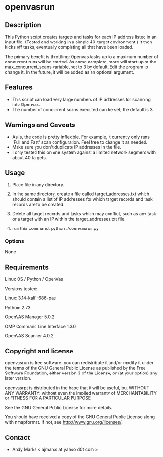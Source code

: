 openvasrun
==========

Description
-----------
This Python script creates targets and tasks for each IP address listed in an input file.
(Tested and working in a simple 40-target environment.)  It then kicks off tasks, 
eventually completing all that have been loaded.

The primary benefit is throttling: Openvas tasks up to a maximum number of concurrent runs
will be started.  As some complete, more will start up to the max_concurrent_scans 
variable, set to 3 by default.  Edit the program to change it.  In the future, it will be
added as an optional argument.

Features
--------
* This script can load very large numbers of IP addresses for scanning into Openvas.
* The number of concurrent scans executed can be set;  the default is 3.

Warnings and Caveats
--------
* As is, the code is pretty inflexible.  For example, it currently only runs 'Full and Fast'
scan configuration.  Feel free to change it as needed.
* Make sure you don't duplicate IP addresses in the file.
* I only tested this on one system against a limited network segment with about 40 targets.

Usage
-----
1. Place file in any directory.

2. In the same directory, create a file called target_addresses.txt which should contain a list of IP addresses for which target records and task records are to be created.

3. Delete all target records and tasks which may conflict, such as any task or a target with an IP within the target_addresses.txt file.

4. run this command:   python ./openvasrun.py 

### Options
None

Requirements
------------
Linux OS / Python / OpenVas

Versions tested:

Linux: 3.14-kali1-686-pae

Python: 2.73

OpenVAS Manager 5.0.2

OMP Command Line Interface 1.3.0

OpenVAS Scanner 4.0.2

Copyright and license
---------------------
openvasrun is free software: you can redistribute it and/or modify it under the terms of the GNU General Public License as published by the Free Software Foundation, either version 3 of the License, or (at your option) any later version.

openvasrpt is distributed in the hope that it will be useful, but WITHOUT ANY WARRANTY; without even the implied warranty of MERCHANTABILITY or FITNESS FOR A PARTICULAR PURPOSE.  

See the GNU General Public License for more details.

You should have received a copy of the GNU General Public License along with nmapformat. 
If not, see http://www.gnu.org/licenses/.

Contact
-------
* Andy Marks < ajmarcs at yahoo d0t com >
